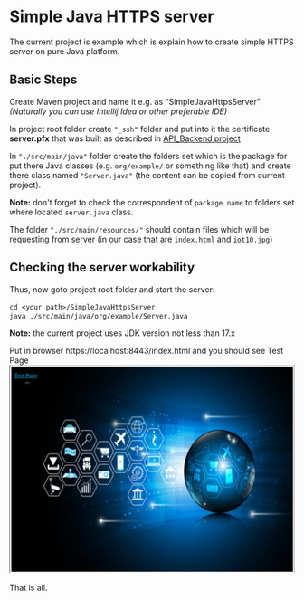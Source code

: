 # Simple Java HTTPS server #

The current project is example which is explain how to create simple HTTPS server on pure Java platform.

## Basic Steps ##

Create Maven project and name it e.g. as "SimpleJavaHttpsServer".
_(Naturally you can use Intellij Idea or other preferable IDE)_

In project root folder create `"_ssh"` folder
and put into it the certificate __server.pfx__ that was built as described in [API_Backend project](https://github.com/shunanya/API_Backend#)


In `"./src/main/java"` folder create the folders set which is the package 
for put there Java classes (e.g. `org/example/` or something like that) 
and create there class named `"Server.java"` (the content can be copied from current project).

**Note:** don't forget to check the correspondent of `package name` to folders set where located `server.java` class.

The folder `"./src/main/resources/"` should contain files which will be requesting from server 
(in our case that are `index.html` and `iot10.jpg`)

## Checking the server workability ##

Thus, now goto project root folder and start the server:

    cd <your path>/SimpleJavaHttpsServer
    java ./src/main/java/org/example/Server.java

**Note:** the current project uses JDK version not less than 17.x  
 
Put in browser https://localhost:8443/index.html and you should see Test Page ![test](./Screenshot.png)

That is all.
